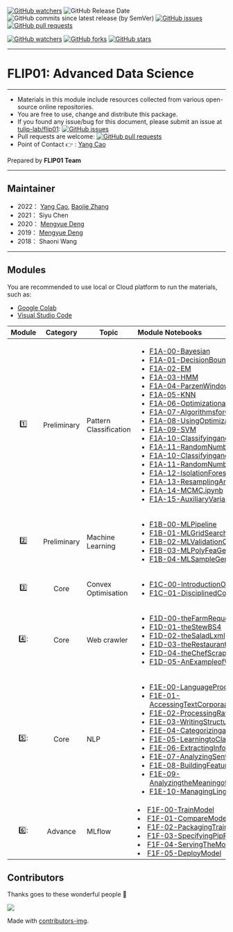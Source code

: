 [![GitHub watchers](https://img.shields.io/badge/tulip--lab-flip01-brightgreen?style=plastic)](https://github.com/tulip-lab/)
![GitHub Release Date](https://img.shields.io/github/release-date/tulip-lab/flip01)
![GitHub commits since latest release (by SemVer)](https://img.shields.io/github/commits-since/tulip-lab/flip01/latest)
[![GitHub issues](https://img.shields.io/github/issues/tulip-lab/sit742)](https://github.com/tulip-lab/flip01/issues)
[![GitHub pull requests](https://img.shields.io/github/issues-pr/tulip-lab/sit742)](https://github.com/tulip-lab/flip01/pulls) 


[![GitHub watchers](https://img.shields.io/github/watchers/tulip-lab/flip01.svg?style=social&label=Watch)](https://GitHub.com/tulip-lab/flip01/watchers/)
[![GitHub forks](https://img.shields.io/github/forks/tulip-lab/flip01.svg?style=social&label=Fork)](https://GitHub.com/tulip-lab/flip01/network/)
[![GitHub stars](https://img.shields.io/github/stars/tulip-lab/flip01.svg?style=social&label=Star)](https://GitHub.com/tulip-lab/flip01/stargazers/)


---

# FLIP01: Advanced Data Science

<!-- ![Cloud-First](Jupyter/image/CloudFirst.png)
 -->
---

- Materials in this module include resources collected from various open-source online repositories.
- You are free to use, change and distribute this package.
- If you found any issue/bug for this document, please submit an issue at [tulip-lab/flip01](https://github.com/tulip-lab/flip01/issues): [![GitHub issues](https://img.shields.io/github/issues/tulip-lab/flip01)](https://github.com/tulip-lab/flip01/issues)
- Pull requests are welcome: [![GitHub pull requests](https://img.shields.io/github/issues-pr/tulip-lab/flip01)](https://github.com/tulip-lab/flip01/pulls) 
- Point of Contact :point_right: : [Yang Cao](https://github.com/caoyangcharles)

Prepared by **FLIP01 Team** 


---

## Maintainer
* 2022： [Yang Cao](https://github.com/caoyangcharles), [Baojie Zhang](https://github.com/zhangdabao361)
* 2021： Siyu Chen
* 2020： [Mengyue Deng](https://github.com/dmy666)
* 2019： [Mengyue Deng](https://github.com/dmy666)
* 2018： Shaoni Wang

---
## Modules

You are recommended to use local or Cloud platform to run the materials, such as:

- [Google Colab](http://colab.research.google.com)
- [Visual Studio Code](https://code.visualstudio.com/)


| Module  |  Category  | Topic |  Module Notebooks |
| :----: |  :---: | -------| :----- | 
| :one: | Preliminary | Pattern Classification  |  <ul><li>[F1A-00-Bayesian](F1A-00-Bayesian.ipynb)</li><li>[F1A-01-DecisionBoundaries](F1A-01-DecisionBoundaries.ipynb)</li><li>[F1A-02-EM](F1A-02-EM.ipynb)</li><li>[F1A-03-HMM](F1A-03-HMM.ipynb)</li><li>[F1A-04-ParzenWindow.ipynb](F1A-04-ParzenWindow.ipynb)</li><li>[F1A-05-KNN](F1A-05-KNN.ipynb)</li><li>[F1A-06-OptimizationandRootFinding](F1A-06-OptimizationandRootFinding.ipynb)</li><li>[F1A-07-AlgorithmsforOptimization](F1A-07-AlgorithmsforOptimization.ipynb)</li><li>[F1A-08-UsingOptimizationRoutines](F1A-08-UsingOptimizationRoutines.ipynb)</li><li>[F1A-09-SVM](F1A-09-SVM.ipynb)</li><li>[F1A-10-ClassifyingandCalculating](F1A-10-ClassifyingandCalculating.ipynb)</li><li>[F1A-11-RandomNumbers](F1A-11-RandomNumbers.ipynb)</li><li>[F1A-10-ClassifyingandCalculating](F1A-10-ClassifyingandCalculating.ipynb)</li><li>[F1A-11-RandomNumbers](F1A-11-RandomNumbers.ipynb)</li><li>[F1A-12-IsolationForest](F1A-12-IsolationForest.ipynb)</li><li>[F1A-13-ResamplingAndSimulation.ipynb](F1A-13-ResamplingAndSimulation)</li><li>[F1A-14-MCMC.ipynb](F1A-14-MCMC.ipynb)</li><li>[F1A-15-AuxiliaryVariableMCMC](F1A-15-AuxiliaryVariableMCMC.ipynb)</li></ul>  |
| :two: | Preliminary | Machine Learning |   <ul><li>[F1B-00-MLPipeline](F1B-00-MLPipeline.ipynb)</li><li>[F1B-01-MLGridSearch](F1B-01-MLGridSearch.ipynb)</li><li>[F1B-02-MLValidationCurves](F1B-02-MLValidationCurves.ipynb)</li><li>[F1B-03-MLPolyFeaGeneration](F1B-03-MLPolyFeaGeneration.ipynb)</li><li>[F1B-04-MLSampleGenerators](F1B-04-MLSampleGenerators.ipynb)</li></ul>|
| :three: | Core | Convex Optimisation |  <ul><li>[F1C-00-IntroductionOfCVXPY](F1C-00-IntroductionOfCVXPY.ipynb)</li><li>[F1C-01-DisciplinedConvexProgramming](F1C-01-DisciplinedConvexProgramming.ipynb)</li>  |
| 4️⃣: | Core | Web crawler | <ul><li>[F1D-00-theFarmRequests](F1D-00-theFarmRequests.ipynb)</li><li>[F1D-01-theStewBS4](F1D-01-theStewBS4.ipynb)</li><li>[F1D-02-theSaladLxml](F1D-02-theSaladLxml.ipynb)</li><li>[F1D-03-theRestaurantSelenium](F1D-03-theRestaurantSelenium.ipynb)</li><li>[F1D-04-theChefScrapy](F1D-04-theChefScrapy.ipynb)</li><li>[F1D-05-AnExampleofWebCrawler](F1D-05-AnExampleofWebCrawler.ipynb)</li>   |
| 5️⃣: | Core | NLP |   <ul><li>[F1E-00-LanguageProcessingandPython](F1E-00-LanguageProcessingandPython.ipynb)</li><li>[F1E-01-AccessingTextCorporaandLexicalResources](F1E-01-AccessingTextCorporaandLexicalResources.ipynb)</li><li>[F1E-02-ProcessingRawText](F1E-02-ProcessingRawText.ipynb)</li><li>[F1E-03-WritingStructuredPrograms](F1E-03-WritingStructuredPrograms.ipynb)</li><li>[F1E-04-CategorizingandTaggingWords](F1E-04-CategorizingandTaggingWords.ipynb)</li><li>[F1E-05-LearningtoClassifyText](F1E-05-LearningtoClassifyText.ipynb)</li><li>[F1E-06-ExtractingInformationfromText](F1E-06-ExtractingInformationfromText.ipynb)</li><li>[F1E-07-AnalyzingSentenceStructure](F1E-07-AnalyzingSentenceStructure.ipynb)</li><li>[F1E-08-BuildingFeatureBasedGrammars](F1E-08-BuildingFeatureBasedGrammars.ipynb)</li><li>[F1E-09-AnalyzingtheMeaningofSentences.ipynb](F1E-09-AnalyzingtheMeaningofSentences.ipynb)</li><li>[F1E-10-ManagingLinguisticData](F1E-10-ManagingLinguisticData.ipynb)</li></ul>   |
| 6️⃣: | Advance | MLflow | <li>[F1F-00-TrainModel](F1F-00-TrainModel.ipynb)</li><li>[F1F-01-CompareModel](F1F-01-CompareModel.ipynb)</li><li>[F1F-02-PackagingTrainingCode](F1F-02-PackagingTrainingCode.ipynb)</li><li>[F1F-03-SpecifyingPipRequirements](F1F-03-SpecifyingPipRequirements.ipynb)</li><li>[F1F-04-ServingTheModel](F1F-04-ServingTheModel.ipynb)</li><li>[F1F-05-DeployModel](F1F-05-DeployModel.ipynb)</li>   |


## Contributors 

Thanks goes to these wonderful people :tulip:  


<a href="https://github.com/tulip-lab/flip01/graphs/contributors">
  <img src="https://contrib.rocks/image?repo=tulip-lab/flip01" />
</a>


Made with [contributors-img](https://contrib.rocks).
